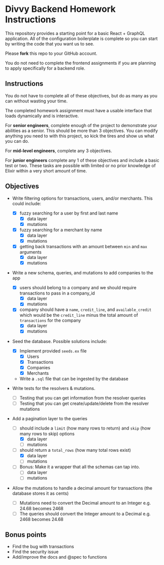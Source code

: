 # Divvy Backend Homework Instructions

This repository provides a starting point for a basic React + GraphQL application.
All of the configuration boilerplate is complete so you can start by writing the code that you want us to see.

Please **fork** this repo to your GitHub account.

You do not need to complete the frontend assignments if you are planning to apply specifically for a backend role.

## Instructions

You do not have to complete all of these objectives, but do as many as you can without wasting your time.

The completed homework assignment must have a usable interface that loads dynamically and is interactive.

For **senior engineers**, complete enough of the project to demonstrate your abilities as a senior.  This should be more than 3 objectives.  You can modify anything you need to with this project, so kick the tires and show us what you can do.

For **mid-level engineers**, complete any 3 objectives.

For **junior engineers** complete any 1 of these objectives and include a basic test or two.  These tasks are possible with limited or no prior knowledge of Elixir within a very short amount of time.

## Objectives

 * Write filtering options for transactions, users, and/or merchants. This could include:
   * [x] fuzzy searching for a user by first and last name
     * [x] data layer
     * [x] mutations
   * [x] fuzzy searching for a merchant by name
     * [x] data layer
     * [x] mutations
   * [x] getting back transactions with an amount between `min` and `max` arguments
     * [x] data layer
     * [x] mutations

 * Write a new schema, queries, and mutations to add companies to the app
   * [x] users should belong to a company and we should require transactions to pass in a company_id
     * [x] data layer
     * [x] mutations
   * [x] company should have a `name`, `credit_line`, and `available_credit` which would be the `credit_line` minus the total amount of `transactions` for the company
     * [x] data layer
     * [x] mutations

 * Seed the database. Possible solutions include:
   * [x] Implement provided `seeds.ex` file
     * [x] Users
     * [x] Transactions
     * [x] Companies
     * [x] Merchants
   * Write a `.sql` file that can be ingested by the database

 * Write tests for the resolvers & mutations.
   * [ ] Testing that you can get information from the resolver queries
   * [ ] Testing that you can get create/update/delete from the resolver mutations

 * Add a pagination layer to the queries
   * [ ] should include a `limit` (how many rows to return) and `skip` (how many rows to skip) options
     * [x] data layer
     * [ ] mutations
   * [ ] should return a `total_rows` (how many total rows exist)
     * [x] data layer
     * [ ] mutations
   * [ ] Bonus: Make it a wrapper that all the schemas can tap into.
     * [ ] data layer
     * [ ] mutations

 * Allow the mutations to handle a decimal amount for transactions (the database stores it as cents)
   * [ ] Mutations need to convert the Decimal amount to an Integer e.g. 24.68 becomes 2468
   * [ ] The queries should convert the Integer amount to a Decimal e.g. 2468 becomes 24.68

## Bonus points
 * Find the bug with transactions
 * Find the security issue
 * Add/improve the docs and @spec to functions
